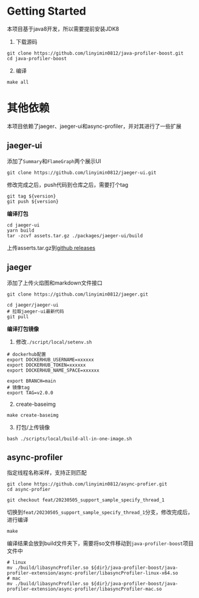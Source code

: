 # Getting Started

本项目基于java8开发，所以需要提前安装JDK8

1. 下载源码

```shell
git clone https://github.com/linyimin0812/java-profiler-boost.git
cd java-profiler-boost
```

2. 编译

```shell
make all
```

# 其他依赖

本项目依赖了jaeger、jaeger-ui和async-profiler，并对其进行了一些扩展

## jaeger-ui

添加了`Summary`和`FlameGraph`两个展示UI

```shell
git clone https://github.com/linyimin0812/jaeger-ui.git
```

修改完成之后，push代码到仓库之后，需要打个tag

```shell
git tag ${version}
git push ${version}
```

**编译打包**

```shell
cd jaeger-ui
yarn build
tar -zcvf assets.tar.gz ./packages/jaeger-ui/build
```

上传asserts.tar.gz到[github releases](https://github.com/linyimin0812/jaeger-ui/releases)

## jaeger

添加了上传火焰图和markdown文件接口

```shell
git clone https://github.com/linyimin0812/jaeger.git

cd jaeger/jaeger-ui
# 拉取jaeger-ui最新代码
git pull
```

**编译打包镜像**

1. 修改`./script/local/setenv.sh`

```shell
# dockerhub配置
export DOCKERHUB_USERNAME=xxxxxx
export DOCKERHUB_TOKEN=xxxxxx
export DOCKERHUB_NAME_SPACE=xxxxxx

export BRANCH=main
# 镜像tag
export TAG=v2.0.0
```

2. create-baseimg

```shell
make create-baseimg
```

3. 打包/上传镜像
```shell
bash ./scripts/local/build-all-in-one-image.sh
```

## async-profiler

指定线程名称采样，支持正则匹配

```shell
git clone https://github.com/linyimin0812/async-profier.git
cd async-profier

git checkout feat/20230505_support_sample_specify_thread_1

```

切换到`feat/20230505_support_sample_specify_thread_1`分支，修改完成后，进行编译

```shell
make
```

编译结果会放到build文件夹下，需要将so文件移动到`java-profiler-boost`项目文件中

```shell
# linux
mv ./build/libasyncProfiler.so ${dir}/java-profiler-boost/java-profiler-extension/async-profiler/libasyncProfiler-linux-x64.so
# mac
mv ./build/libasyncProfiler.so ${dir}/java-profiler-boost/java-profiler-extension/async-profiler/libasyncProfiler-mac.so
```